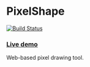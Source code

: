 # PixelShape

[![Build Status](https://travis-ci.org/Convicted202/PixelShape.svg?branch=master)](https://travis-ci.org/Convicted202/PixelShape)

### [Live demo](https://convicted202.github.io/PixelShape/)

Web-based pixel drawing tool.
